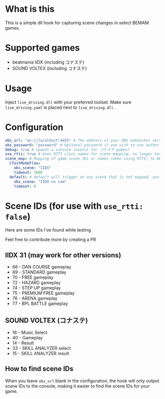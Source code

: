 # What is this
This is a simple dll hook for capturing scene changes in select BEMANI games.

# Supported games
- beatmania IIDX (including コナステ)
- SOUND VOLTEX (including コナステ)

# Usage
Inject `live_driving.dll` with your preferred toolset. Make sure `live_driving.yaml` is placed next to `live_driving.dll`.

# Configuration
```yml
obs_url: "ws://localhost:4455" # The address of your OBS websocket server
obs_password: "password" # Optional password if you wish to use authorization
debug: true # Spawns a console (useful for コナステ games)
use_rtti: true # Uses RTTI class names for scene mapping, no longer have to guess scene IDs
scene_map: # Mapping of game scene IDs or names (when using RTTI) to OBS scenes
  CTestModeFlow:
    obs_scene: "IIDX"
    timeout: 1000
  default: # default will trigger on any scene that is not mapped, you can also omit this if you don't want that behaviour
    obs_scene: "IIDX no cam"
    timeout: 0
```

# Scene IDs (for use with `use_rtti: false`)
Here are some IDs I've found while testing

Feel free to contribute more by creating a PR
## IIDX 31 (may work for other versions)
- 66 - DAN COURSE gameplay
- 69 - STANDARD gameplay
- 70 - FREE gameplay
- 72 - HAZARD gameplay
- 74 - STEP UP gameplay
- 75 - PREMIUM FREE gameplay
- 76 - ARENA gameplay
- 77 - BPL BATTLE gameplay

## SOUND VOLTEX (コナステ)
- 16 - Music Select
- 40 - Gameplay
- 14 - Result
- 33 - SKILL ANALYZER select
- 15 - SKILL ANALYZER result

## How to find scene IDs
When you leave `obs_url` blank in the configuration, the hook will only output scene IDs to the console, making it easier to find the scene IDs for your game.

